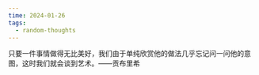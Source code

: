 ```yaml
---
time: 2024-01-26
tags:
  - random-thoughts
---
```

 只要一件事情做得无比美好，我们由于单纯欣赏他的做法几乎忘记问一问他的意图，这时我们就会谈到艺术。——贡布里希